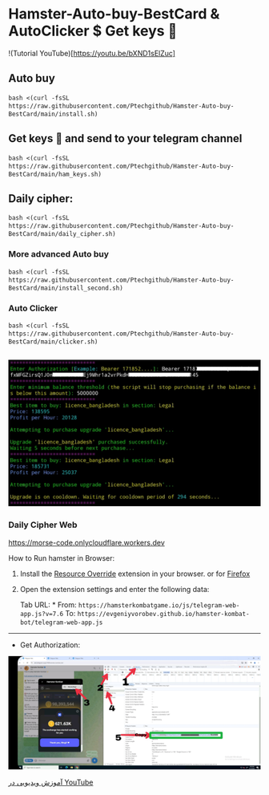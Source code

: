 # Hamster-Auto-buy-BestCard & AutoClicker $ Get keys 🔑 

!(Tutorial YouTube)[https://youtu.be/bXND1sElZuc]

## Auto buy
```
bash <(curl -fsSL https://raw.githubusercontent.com/Ptechgithub/Hamster-Auto-buy-BestCard/main/install.sh)
```
## Get keys 🔑 and send to your telegram channel
```
bash <(curl -fsSL https://raw.githubusercontent.com/Ptechgithub/Hamster-Auto-buy-BestCard/main/ham_keys.sh)
```

## Daily cipher:
```
bash <(curl -fsSL https://raw.githubusercontent.com/Ptechgithub/Hamster-Auto-buy-BestCard/main/daily_cipher.sh)
```
### More advanced Auto buy
```
bash <(curl -fsSL https://raw.githubusercontent.com/Ptechgithub/Hamster-Auto-buy-BestCard/main/install_second.sh)
```
### Auto Clicker
```
bash <(curl -fsSL https://raw.githubusercontent.com/Ptechgithub/Hamster-Auto-buy-BestCard/main/clicker.sh)
```
![29](https://raw.githubusercontent.com/Ptechgithub/configs/main/media/29.jpg)
---
### Daily Cipher Web
https://morse-code.onlycloudflare.workers.dev

How to Run hamster in Browser:

1) Install the [Resource Override](https://chromewebstore.google.com/detail/resource-override/pkoacgokdfckfpndoffpifphamojphii) extension in your browser. or for [Firefox](https://addons.mozilla.org/en/firefox/addon/resourceoverride)
2) Open the extension settings and enter the following data:

     Tab URL: * From: `https://hamsterkombatgame.io/js/telegram-web-app.js?v=7.6` To: `https://evgeniyvorobev.github.io/hamster-kombat-bot/telegram-web-app.js`


---
- Get Authorization:

![30](https://raw.githubusercontent.com/Ptechgithub/configs/main/media/30.jpg)

[آموزش ویدیویی در YouTube](https://www.youtube.com/watch?v=bXND1sElZuc)
